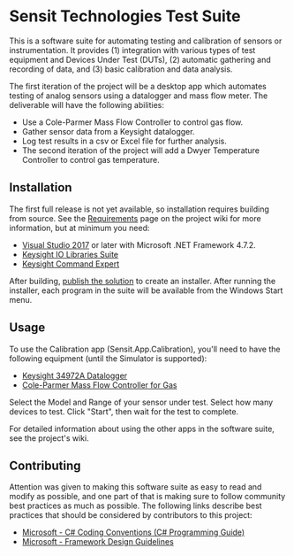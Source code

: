 # Sensit Technologies Test Suite
This is a software suite for automating testing and calibration of sensors or instrumentation.  It provides (1) integration with various types of test equipment and Devices Under Test (DUTs), (2) automatic gathering and recording of data, and (3) basic calibration and data analysis.

The first iteration of the project will be a desktop app which automates testing of analog sensors using a datalogger and mass flow meter.  The deliverable will have the following abilities:
* Use a Cole-Parmer Mass Flow Controller to control gas flow.
* Gather sensor data from a Keysight datalogger.
* Log test results in a csv or Excel file for further analysis.
* The second iteration of the project will add a Dwyer Temperature Controller to control gas temperature.

## Installation
The first full release is not yet available, so installation requires building from source.  See the [Requirements](https://github.com/SensitTechnologies/TestSuite/wiki/Requirements) page on the project wiki for more information, but at minimum you need:
* [Visual Studio 2017](https://visualstudio.microsoft.com) or later with Microsoft .NET Framework 4.7.2.
* [Keysight IO Libraries Suite](https://www.keysight.com/en/pd-1985909/io-libraries-suite)
* [Keysight Command Expert](https://www.keysight.com/en/pd-2036130/command-expert)

After building, [publish the solution](https://docs.microsoft.com/en-us/dotnet/core/tutorials/publishing-with-visual-studio) to create an installer.  After running the installer, each program in the suite will be available from the Windows Start menu.

## Usage
To use the Calibration app (Sensit.App.Calibration), you'll need to have the following equipment (until the Simulator is supported):
* [Keysight 34972A Datalogger](https://www.keysight.com/en/pd-1756491-pn-34972A/lxi-data-acquisition-data-logger-switch-unit)
* [Cole-Parmer Mass Flow Controller for Gas](https://www.coleparmer.com/p/cole-parmer-mass-flow-controllers-for-gas/43456)

Select the Model and Range of your sensor under test.  Select how many devices to test.  Click "Start", then wait for the test to complete.

For detailed information about using the other apps in the software suite, see the project's wiki.

## Contributing
Attention was given to making this software suite as easy to read and modify as possible, and one part of that is making sure to follow community best practices as much as possible.  The following links describe best practices that should be considered by contributors to this project:
* [Microsoft - C# Coding Conventions (C# Programming Guide)](https://docs.microsoft.com/en-us/dotnet/csharp/programming-guide/inside-a-program/coding-conventions)
* [Microsoft - Framework Design Guidelines](https://docs.microsoft.com/en-us/dotnet/standard/design-guidelines/)
